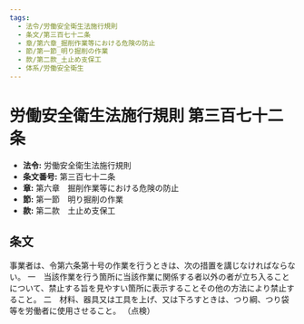 ```yaml
---
tags:
  - 法令/労働安全衛生法施行規則
  - 条文/第三百七十二条
  - 章/第六章_掘削作業等における危険の防止
  - 節/第一節_明り掘削の作業
  - 款/第二款_土止め支保工
  - 体系/労働安全衛生
---
```

# 労働安全衛生法施行規則 第三百七十二条

- **法令:** 労働安全衛生法施行規則
- **条文番号:** 第三百七十二条
- **章:** 第六章　掘削作業等における危険の防止
- **節:** 第一節　明り掘削の作業
- **款:** 第二款　土止め支保工

## 条文
事業者は、令第六条第十号の作業を行うときは、次の措置を講じなければならない。
一　当該作業を行う箇所に当該作業に関係する者以外の者が立ち入ることについて、禁止する旨を見やすい箇所に表示することその他の方法により禁止すること。
二　材料、器具又は工具を上げ、又は下ろすときは、つり綱、つり袋等を労働者に使用させること。
（点検）

